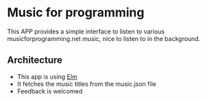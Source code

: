 # Music for programming

This APP provides a simple interface to listen to various musicforprogramming.net music, nice to listen to in the background.

## Architecture

* This app is using [Elm](http://elm-lang.org)
* It fetches the music titles from the music.json file
* Feedback is welcomed
